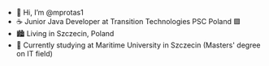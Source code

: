 - 👋 Hi, I’m @mprotas1
- :coffee: Junior Java Developer at Transition Technologies PSC Poland 🟪
- 🏙 Living in Szczecin, Poland
- 🏫 Currently studying at Maritime University in Szczecin (Masters' degree on IT field)

<!---
mprotas1/mprotas1 is a ✨ special ✨ repository because its `README.md` (this file) appears on your GitHub profile.
You can click the Preview link to take a look at your changes.
--->

